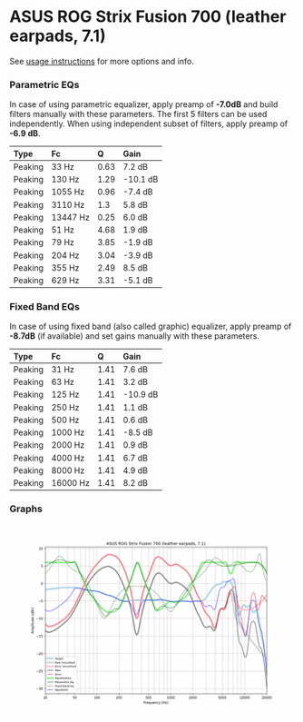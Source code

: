 # ASUS ROG Strix Fusion 700 (leather earpads, 7.1)
See [usage instructions](https://github.com/jaakkopasanen/AutoEq#usage) for more options and info.

### Parametric EQs
In case of using parametric equalizer, apply preamp of **-7.0dB** and build filters manually
with these parameters. The first 5 filters can be used independently.
When using independent subset of filters, apply preamp of **-6.9 dB**.

| Type    | Fc       |    Q | Gain     |
|:--------|:---------|:-----|:---------|
| Peaking | 33 Hz    | 0.63 | 7.2 dB   |
| Peaking | 130 Hz   | 1.29 | -10.1 dB |
| Peaking | 1055 Hz  | 0.96 | -7.4 dB  |
| Peaking | 3110 Hz  | 1.3  | 5.8 dB   |
| Peaking | 13447 Hz | 0.25 | 6.0 dB   |
| Peaking | 51 Hz    | 4.68 | 1.9 dB   |
| Peaking | 79 Hz    | 3.85 | -1.9 dB  |
| Peaking | 204 Hz   | 3.04 | -3.9 dB  |
| Peaking | 355 Hz   | 2.49 | 8.5 dB   |
| Peaking | 629 Hz   | 3.31 | -5.1 dB  |

### Fixed Band EQs
In case of using fixed band (also called graphic) equalizer, apply preamp of **-8.7dB**
(if available) and set gains manually with these parameters.

| Type    | Fc       |    Q | Gain     |
|:--------|:---------|:-----|:---------|
| Peaking | 31 Hz    | 1.41 | 7.6 dB   |
| Peaking | 63 Hz    | 1.41 | 3.2 dB   |
| Peaking | 125 Hz   | 1.41 | -10.9 dB |
| Peaking | 250 Hz   | 1.41 | 1.1 dB   |
| Peaking | 500 Hz   | 1.41 | 0.6 dB   |
| Peaking | 1000 Hz  | 1.41 | -8.5 dB  |
| Peaking | 2000 Hz  | 1.41 | 0.9 dB   |
| Peaking | 4000 Hz  | 1.41 | 6.7 dB   |
| Peaking | 8000 Hz  | 1.41 | 4.9 dB   |
| Peaking | 16000 Hz | 1.41 | 8.2 dB   |

### Graphs
![](./ASUS%20ROG%20Strix%20Fusion%20700%20(leather%20earpads,%207.1).png)